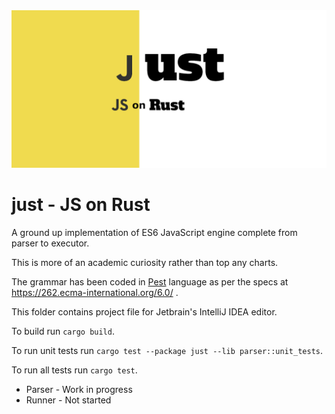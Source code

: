 <img src="logo/just-logo-full.png" alt="logo image" />

# just - JS on Rust
A ground up implementation of ES6 JavaScript engine complete from parser to executor.

This is more of an academic curiosity rather than top any charts.

The grammar has been coded in [Pest](https://pest.rs/) language as per the specs at https://262.ecma-international.org/6.0/ .

This folder contains project file for Jetbrain's IntelliJ IDEA editor.

To build run `cargo build`.

To run unit tests run `cargo test --package just --lib parser::unit_tests`.

To run all tests run `cargo test`.

* Parser - Work in progress
* Runner - Not started

